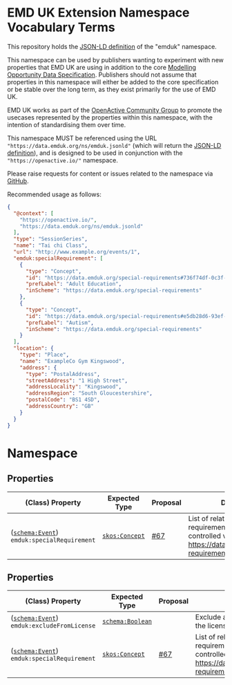 # EMD UK Extension Namespace Vocabulary Terms

This repository holds the [JSON-LD definition](https://data.emduk.org/ns/emduk.jsonld) of the "emduk" namespace.

This namespace can be used by publishers wanting to experiment with new properties that EMD UK are using in addition to the core [Modelling Opportunity Data Specification](https://www.openactive.io/modelling-opportunity-data/). Publishers should not assume that properties in this namespace will either be added to the core specification or be stable over the long term, as they exist primarily for the use of EMD UK.

EMD UK works as part of the [OpenActive Community Group](https://www.w3.org/community/openactive) to promote the usecases represented by the properties within this namespace, with the intention of standardising them over time.

This namespace MUST be referenced using the URL `"https://data.emduk.org/ns/emduk.jsonld"` (which will return the [JSON-LD definition](https://data.emduk.org/ns/emduk.jsonld)), and is designed to be used in conjunction with the `"https://openactive.io/"` namespace.

Please raise requests for content or issues related to the namespace via [GitHub](https://github.com/emduk/ns/issues). 

Recommended usage as follows:
```json
{
  "@context": [
    "https://openactive.io/",
    "https://data.emduk.org/ns/emduk.jsonld"
  ],
  "type": "SessionSeries",
  "name": "Tai chi Class",
  "url": "http://www.example.org/events/1",
  "emduk:specialRequirement": [
    {
      "type": "Concept",
      "id": "https://data.emduk.org/special-requirements#736f74df-0c3f-4314-9bd5-eec6b9c2f34f",
      "prefLabel": "Adult Education",
      "inScheme": "https://data.emduk.org/special-requirements"
    },
    {
      "type": "Concept",
      "id": "https://data.emduk.org/special-requirements#e5db28d6-93ef-463e-8626-f143f55f619c",
      "prefLabel": "Autism",
      "inScheme": "https://data.emduk.org/special-requirements"
    }
  ],
  "location": {
    "type": "Place",
    "name": "ExampleCo Gym Kingswood",
    "address": {
      "type": "PostalAddress",
      "streetAddress": "1 High Street",
      "addressLocality": "Kingswood",
      "addressRegion": "South Gloucestershire",
      "postalCode": "BS1 4SD",
      "addressCountry": "GB"
    }
  }
}
```

# Namespace

## Properties

| (Class) Property    |  Expected Type  | Proposal   | Description                                                         |
|---------------------|-----------------|------------|---------------------------------------------------------------------|
| ([`schema:Event`](https://schema.org/Event)) <br/> `emduk:specialRequirement` | [`skos:Concept`](http://www.w3.org/2004/02/skos/core#Concept) | [#67](https://github.com/openactive/modelling-opportunity-data/issues/67) | List of related special requirements from the controlled vocabulary https://data.emduk.org/special-requirements/. |




## Properties

| (Class) Property    |  Expected Type  | Proposal   | Description                                                         |
|---------------------|-----------------|------------|---------------------------------------------------------------------|
| <a name="excludeFromLicense"></a> ([`schema:Event`](https://schema.org/Event)) <br/>  `emduk:excludeFromLicense` | [`schema:Boolean`](https://schema.org/Boolean) |   | Exclude a particular Event from the license applied to the feed. |
| <a name="specialRequirement"></a> ([`schema:Event`](https://schema.org/Event)) <br/>  `emduk:specialRequirement` | [`skos:Concept`](http://www.w3.org/2004/02/skos/core#Concept) | [#67](https://github.com/openactive/modelling-opportunity-data/issues/67) | List of related special requirements from the controlled vocabulary https://data.emduk.org/special-requirements/. |
